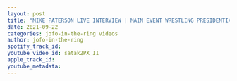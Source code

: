```yaml
---
layout: post
title: "MIKE PATERSON LIVE INTERVIEW | MAIN EVENT WRESTLING PRESIDENTIAL DEBATE VS SANTINO MARELLA #68"
date: 2021-09-22
categories: jofo-in-the-ring videos
author: jofo-in-the-ring
spotify_track_id: 
youtube_video_id: satak2PX_II
apple_track_id: 
youtube_metadata: 
---
```

